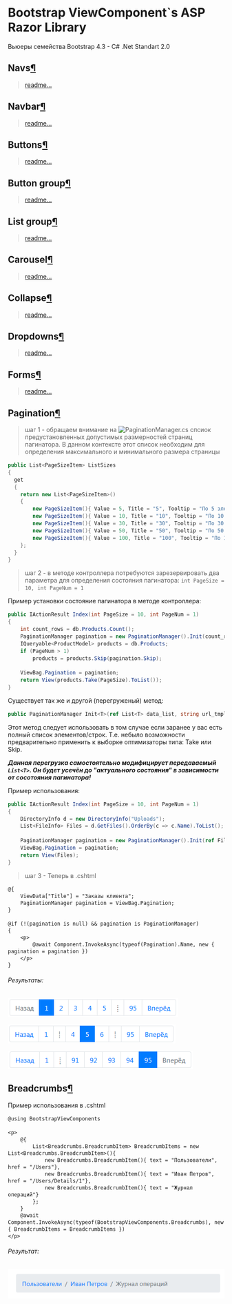 # Bootstrap ViewComponent`s ASP Razor Library
Вьюеры семейства Bootstrap 4.3 - C# .Net Standart 2.0

## Navs[¶](https://getbootstrap.com/docs/4.3/components/navs/)
> [readme...](https://github.com/badhitman/BootstrapViewComponentsRazorLibrary/tree/master/Components/bootstrap/navs)

## Navbar[¶](https://getbootstrap.com/docs/4.3/components/navbar/)
> [readme...](https://github.com/badhitman/BootstrapViewComponentsRazorLibrary/tree/master/Components/bootstrap/navbar)

## Buttons[¶](https://getbootstrap.com/docs/4.3/components/buttons/)
> [readme...](https://github.com/badhitman/BootstrapViewComponentsRazorLibrary/tree/master/Service/bootstrap/button)

## Button group[¶](https://getbootstrap.com/docs/4.3/components/button-group/#basic-example)
> [readme...](https://github.com/badhitman/BootstrapViewComponentsRazorLibrary/tree/master/Service/bootstrap/button/group)

## List group[¶](https://getbootstrap.com/docs/4.3/components/list-group/)
> [readme...](https://github.com/badhitman/BootstrapViewComponentsRazorLibrary/tree/master/Service/bootstrap/list)

## Carousel[¶](https://getbootstrap.com/docs/4.3/components/carousel/)
> [readme...](https://github.com/badhitman/BootstrapViewComponentsRazorLibrary/tree/master/Service/bootstrap/carousel)

## Collapse[¶](https://getbootstrap.com/docs/4.3/components/collapse/)
> [readme...](https://github.com/badhitman/BootstrapViewComponentsRazorLibrary/tree/master/Service/bootstrap/collapse)

## Dropdowns[¶](https://getbootstrap.com/docs/4.3/components/dropdowns/)
> [readme...](https://github.com/badhitman/BootstrapViewComponentsRazorLibrary/tree/master/Service/bootstrap/dropdowns)

## Forms[¶](https://getbootstrap.com/docs/4.3/components/forms/)
> [readme...]()

## Pagination[¶](https://getbootstrap.com/docs/4.3/components/pagination/)

> шаг 1 - обращаем внимание на ![PaginationManager.cs](https://github.com/badhitman/BootstrapViewComponentsRazorLibrary/blob/master/Service/PaginationManager.cs) спсиок предустановленных допустимых размерностей страниц пагинатора.
В данном контексте этот список необходим для определения максимального и минимального размера страницы

```c#
public List<PageSizeItem> ListSizes
{
  get
  {
    return new List<PageSizeItem>()
    {
        new PageSizeItem(){ Value = 5, Title = "5", Tooltip = "По 5 элементов на странице" },
        new PageSizeItem(){ Value = 10, Title = "10", Tooltip = "По 10 элементов на странице" },
        new PageSizeItem(){ Value = 30, Title = "30", Tooltip = "По 30 элементов на странице" },
        new PageSizeItem(){ Value = 50, Title = "50", Tooltip = "По 50 элементов на странице" },
        new PageSizeItem(){ Value = 100, Title = "100", Tooltip = "По 100 элементов на странице" }
    };
  }
}
```

> шаг 2 - в методе контроллера потребуются зарезервировать два параметра для определения состояния пагинатора: `int PageSize = 10, int PageNum = 1`


Пример установки состояние пагинатора в методе контроллера:
```c#
public IActionResult Index(int PageSize = 10, int PageNum = 1)
{
	int count_rows = db.Products.Count();
	PaginationManager pagination = new PaginationManager().Init(count_rows, this.HttpContext.Request.Path.Value + "?", PageNum, PageSize);
	IQueryable<ProductModel> products = db.Products;
	if (PageNum > 1)
		products = products.Skip(pagination.Skip);
	
	ViewBag.Pagination = pagination;
	return View(products.Take(PageSize).ToList());
}
```

Существует так же и другой (перегруженый) метод:
```c#
public PaginationManager Init<T>(ref List<T> data_list, string url_tmpl, int _PageNum, int _PageSize)
```
Этот метод следует использовать в том случае если заранее у вас есть полный список элементов/строк. Т.е. небыло возможности предварительно применить к выборке оптимизаторы типа: Take или Skip.

***Данная перегрузка самостоятельно модифицирует передаваемый `List<T>`. Он будет усечён до "актуального состояния" в зависимости от сосотояния пагинатора!*** 

Пример использования:
```c#
public IActionResult Index(int PageSize = 10, int PageNum = 1)
{
	DirectoryInfo d = new DirectoryInfo("Uploads");
	List<FileInfo> Files = d.GetFiles().OrderBy(c => c.Name).ToList();
	
	PaginationManager pagination = new PaginationManager().Init(ref Files, this.HttpContext.Request.Path.Value + "?", PageNum, PageSize);
	ViewBag.Pagination = pagination;
	return View(Files);
}
```

> шаг 3 - Теперь в .cshtml 

```cshtml
@{
    ViewData["Title"] = "Заказы клиента";
    PaginationManager pagination = ViewBag.Pagination;
}

@if (!(pagination is null) && pagination is PaginationManager)
{
    <p>
        @await Component.InvokeAsync(typeof(Pagination).Name, new { pagination = pagination })
    </p>
}
```

###### Результаты:

![Bootstrap - pagination demo 1](./demo/pagination.png)

![Bootstrap - pagination demo 2](./demo/pagination2.png)

![Bootstrap - pagination demo 3](./demo/pagination3.png)


## Breadcrumbs[¶](https://getbootstrap.com/docs/4.3/components/breadcrumb/)
Пример использования в .cshtml
```cshtml
@using BootstrapViewComponents

<p>
    @{
        List<Breadcrumbs.BreadcrumbItem> BreadcrumbItems = new List<Breadcrumbs.BreadcrumbItem>(){
            new Breadcrumbs.BreadcrumbItem(){ text = "Пользователи", href = "/Users"},
            new Breadcrumbs.BreadcrumbItem(){ text = "Иван Петров", href = "/Users/Details/1"},
            new Breadcrumbs.BreadcrumbItem(){ text = "Журнал операций"}
        };
    }
    @await Component.InvokeAsync(typeof(BootstrapViewComponents.Breadcrumbs), new { BreadcrumbItems = BreadcrumbItems })
</p>
```

###### Результат:

![Bootstrap - breadcrumb demo](./demo/breadcrumb.png)

